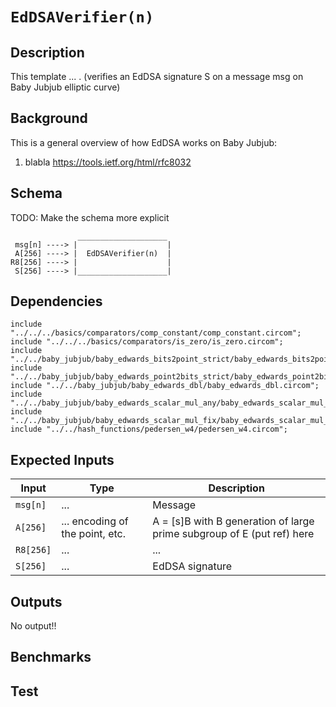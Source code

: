 # `EdDSAVerifier(n)`

## Description

This template ... . (verifies an EdDSA signature S on a message msg on Baby Jubjub elliptic curve)

## Background

This is a general overview of how EdDSA works on Baby Jubjub:
1. blabla
https://tools.ietf.org/html/rfc8032

## Schema

TODO: Make the schema more explicit

```
               ____________________     
 msg[n] ----> |                    |
 A[256] ----> |  EdDSAVerifier(n)  |
R8[256] ----> |                    |
 S[256] ----> |____________________|     
```

## Dependencies

```
include "../../../basics/comparators/comp_constant/comp_constant.circom";
include "../../../basics/comparators/is_zero/is_zero.circom";
include "../../baby_jubjub/baby_edwards_bits2point_strict/baby_edwards_bits2point_strict.circom";
include "../../baby_jubjub/baby_edwards_point2bits_strict/baby_edwards_point2bits_strict.circom";
include "../../baby_jubjub/baby_edwards_dbl/baby_edwards_dbl.circom";
include "../../baby_jubjub/baby_edwards_scalar_mul_any/baby_edwards_scalar_mul_any.circom";
include "../../baby_jubjub/baby_edwards_scalar_mul_fix/baby_edwards_scalar_mul_fix.circom";
include "../../hash_functions/pedersen_w4/pedersen_w4.circom";
```

## Expected Inputs

| Input         | Type                              | Description      |
| ------------- | -------------                     | -------------    | 
| `msg[n]`      | ...                               |  Message    |
| `A[256]`      | ... encoding of the point, etc.   |  A = [s]B with B generation of large prime subgroup of E (put ref) here  |
| `R8[256]`     | ...                               |  ...   |
| `S[256]`      | ...                               |  EdDSA signature    |

## Outputs

No output!!

## Benchmarks 

## Test